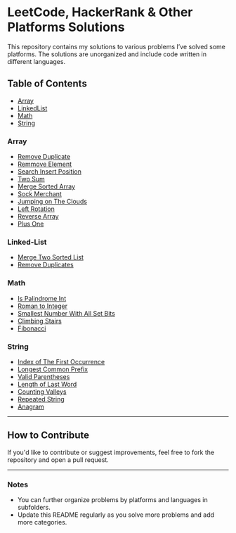 # LeetCode, HackerRank & Other Platforms Solutions

This repository contains my solutions to various problems I’ve solved some platforms. The solutions are unorganized and include code written in different languages.

## Table of Contents

- [Array](#array)
- [LinkedList](#linked-list)
- [Math](#math)
- [String](#string)

### Array

- [Remove Duplicate](array/remove-duplicates-from-sorted-array)
- [Remmove Element](array/remove-element)
- [Search Insert Position](array/search-insert-position)
- [Two Sum](array/two-sum)
- [Merge Sorted Array](array/merge-sorted-array)
- [Sock Merchant](array/sock-merchant)
- [Jumping on The Clouds](array/jumping-on-the-clouds)
- [Left Rotation](array/left-rotation)
- [Reverse Array](array/reverse-array)
- [Plus One](array/plus-one)

### Linked-List

- [Merge Two Sorted List](linked-list/merge-two-sorted-lists)
- [Remove Duplicates](linked-list/remove-duplicates)

### Math

- [Is Palindrome Int](math/is-palindrome-int)
- [Roman to Integer](math/roman-to-int)
- [Smallest Number With All Set Bits](math/smallest-number-with-all-set-bits)
- [Climbing Stairs](math/climbing-stairs)
- [Fibonacci](math/fibonacci)

### String

- [Index of The First Occurrence](string/index-of-the-first-occurrence)
- [Longest Common Prefix](string/longest-common-prefix)
- [Valid Parentheses](string/valid-parentheses)
- [Length of Last Word](string/length-of-last-word)
- [Counting Valleys](string/counting-valleys)
- [Repeated String](string/repeated-string)
- [Anagram](string/anagram)

---

## How to Contribute

If you'd like to contribute or suggest improvements, feel free to fork the repository and open a pull request.

---

### Notes

- You can further organize problems by platforms and languages in subfolders.
- Update this README regularly as you solve more problems and add more categories.
